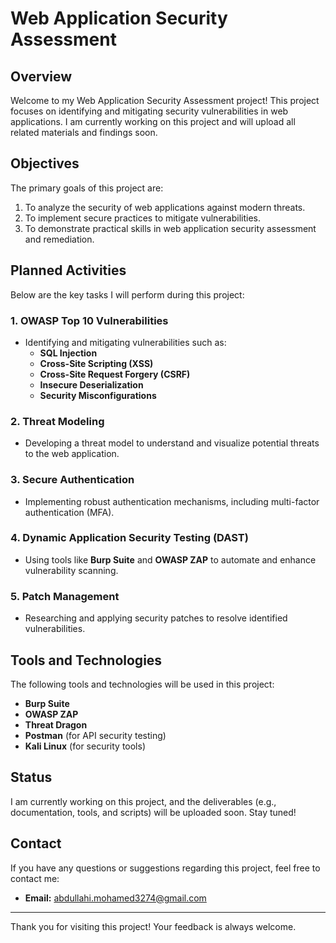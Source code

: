 # Web Application Security Assessment  

## Overview  
Welcome to my Web Application Security Assessment project! This project focuses on identifying and mitigating security vulnerabilities in web applications. I am currently working on this project and will upload all related materials and findings soon.  

## Objectives  
The primary goals of this project are:  
1. To analyze the security of web applications against modern threats.  
2. To implement secure practices to mitigate vulnerabilities.  
3. To demonstrate practical skills in web application security assessment and remediation.  

## Planned Activities  
Below are the key tasks I will perform during this project:  

### 1. OWASP Top 10 Vulnerabilities  
- Identifying and mitigating vulnerabilities such as:  
  - **SQL Injection**  
  - **Cross-Site Scripting (XSS)**  
  - **Cross-Site Request Forgery (CSRF)**  
  - **Insecure Deserialization**  
  - **Security Misconfigurations**  

### 2. Threat Modeling  
- Developing a threat model to understand and visualize potential threats to the web application.  

### 3. Secure Authentication  
- Implementing robust authentication mechanisms, including multi-factor authentication (MFA).  

### 4. Dynamic Application Security Testing (DAST)  
- Using tools like **Burp Suite** and **OWASP ZAP** to automate and enhance vulnerability scanning.  

### 5. Patch Management  
- Researching and applying security patches to resolve identified vulnerabilities.  

## Tools and Technologies  
The following tools and technologies will be used in this project:  
- **Burp Suite**  
- **OWASP ZAP**  
- **Threat Dragon**  
- **Postman** (for API security testing)  
- **Kali Linux** (for security tools)  

## Status  
I am currently working on this project, and the deliverables (e.g., documentation, tools, and scripts) will be uploaded soon. Stay tuned!  

## Contact  
If you have any questions or suggestions regarding this project, feel free to contact me:  
- **Email:** [abdullahi.mohamed3274@gmail.com](mailto:abdullahi.mohamed3274@gmail.com)  

---

Thank you for visiting this project! Your feedback is always welcome.  
